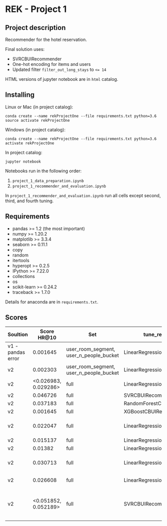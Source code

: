# REK - Project 1

## Project description
Recommender for the hotel reservation.

Final solution uses:
* SVRCBUIRecommender
* One-hot encoding for items and users
* Updated filter ```filter_out_long_stays``` to ```<= 14```

HTML versions of jupyter notebook are in ```html``` catalog.

## Installing
Linux or Mac (in project catalog):
```
conda create --name rekProjectOne --file requirements.txt python=3.6
source activate rekProjectOne
```

Windows (in project catalog):
```
conda create --name rekProjectOne --file requirements.txt python=3.6 
activate rekProjectOne
```

In project catalog:
```
jupyter notebook
```

Notebooks run in the following order: 
1. ```project_1_data_preparation.ipynb```
2. ```project_1_recommender_and_evaluation.ipynb```

In  ```project_1_recommender_and_evaluation.ipynb``` run all cells except second, third, and fourth tuning.

## Requirements
* pandas >= 1.2 (the most important)
* numpy >= 1.20.2
* matplotlib >= 3.3.4
* seaborn >= 0.11.1
* copy
* random
* itertools
* hyperopt >= 0.2.5
* IPython >= 7.22.0
* collections
* os
* scikit-learn >= 0.24.2
* traceback >= 1.7.0

Details for anaconda are in ```requirements.txt```.

## Scores

| Soultion          | Score HR@10   | Set                                       | tune_recommender                | note    |
| ---               | ---           | ---                                       | ---                             | ---     |
|v1 - pandas error  | 0.001645      | user_room_segment, user_n_people_bucket   | LinearRegressionCBUIRecommender |         |
|v2                 | 0.002303      | user_room_segment, user_n_people_bucket   | LinearRegressionCBUIRecommender |         |
|v2                 | <0.026983, 0.029286>      | full                                      | LinearRegressionCBUIRecommender |         |
|v2                 | 0.046726      | full                                      | SVRCBUIRecommender              | slow    |
|v2                 | 0.037183      | full                                      | RandomForestCBUIRecommender     |         |
|v2                 | 0.001645      | full                                      | XGBoostCBUIRecommender          |         |
|v2                 | 0.022047      | full                                      | LinearRegressionCBUIRecommender | update room_segment -> every 100        |
|v2                 | 0.015137      | full                                      | LinearRegressionCBUIRecommender | plus seasons       |
|v2                 | 0.01382       | full                                      | LinearRegressionCBUIRecommender | minus rate_plan     |
|v2                 | 0.030713      | full                                      | LinearRegressionCBUIRecommender | update filter_out_long_stays to 14 from 21     |
|v2                 | 0.026608      | full                                      | LinearRegressionCBUIRecommender | plus filter_out_long_stays    |
|v2                 | <0.051852, 0.052189>      | full                                      | SVRCBUIRecommender | plus filter_out_long_stays + update filter_out_long_stays to 14 from 21   |